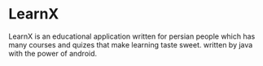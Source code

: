# LearnX
LearnX is an educational application written for persian people which has many courses and quizes that make learning taste sweet. written by java with the power of android.
